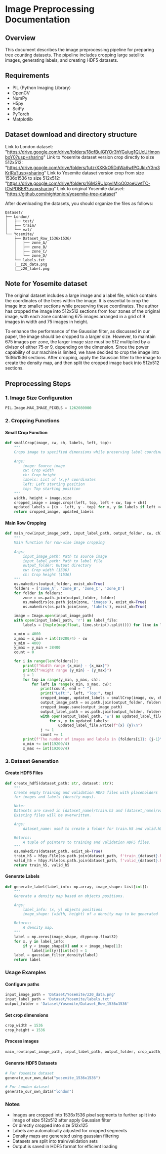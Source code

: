 # Image Preprocessing Documentation

## Overview
This document describes the image preprocessing pipeline for preparing tree counting datasets. The pipeline includes cropping large satellite images, generating labels, and creating HDF5 datasets.

## Requirements
- PIL (Python Imaging Library)
- OpenCV
- NumPy 
- H5py
- SciPy
- PyTorch
- Matplotlib

## Dataset download and directory structure
Link to London dataset: "https://drive.google.com/drive/folders/18qfBuIGlYOr3hYGulug1QUcUHmonboY0?usp=sharing"
Link to Yosemite dataset version crop directly to size 512x512: "https://drive.google.com/drive/folders/1utzrXXKkO5DdWa6wfPOJklxY3m3KrIRu?usp=sharing"
Link to Yosemite dataset version crop from size 1536x1536 to size 512x512: "https://drive.google.com/drive/folders/16M3RUIcpvIMloO0zoeUwtTC-tOsPDBE8?usp=sharing"
Link to original Yosemite dataset: "https://github.com/nightonion/yosemite-tree-dataset"

After downloading the datasets, you should organize the files as follows:
```
Dataset/
├── London/
│   ├── test/
│   ├── train/
│   └── val/
└── Yosemite/
    ├── Dataset_Row_1536x1536/
    │   ├── zone_A/
    │   ├── zone_B/
    │   ├── zone_C/
    │   └── zone_D/
    └── labels.txt
    |__z20_data.png
    |__z20_label.png
```

## Note for Yosemite dataset

The original dataset includes a large image and a label file, which contains the coordinates of the trees within the image. It is essential to crop the image into smaller sections while preserving these coordinates. The author has cropped the image into 512x512 sections from four zones of the original image, with each zone containing 675 images arranged in a grid of 9 images in width and 75 images in height.

To enhance the performance of the Gaussian filter, as discussed in our paper, the image should be cropped to a larger size. However, to maintain 675 images per zone, the larger image size must be 512 multiplied by a divisor of either 75 or 9, depending on the dimension. Since the power capability of our machine is limited, we have decided to crop the image into 1536x1536 sections. After cropping, apply the Gaussian filter to the image to create the density map, and then split the cropped image back into 512x512 sections.

## Preprocessing Steps

### 1. Image Size Configuration
```python
PIL.Image.MAX_IMAGE_PIXELS = 1262080000
```

### 2. Cropping Functions

#### Small Crop Function
```python
def smallCrop(image, cw, ch, labels, left, top):
    """
    Crops image to specified dimensions while preserving label coordinates
    
    Args:
        image: Source image
        cw: Crop width
        ch: Crop height
        labels: List of (x,y) coordinates
        left: Left starting position
        top: Top starting position
    """
    width, height = image.size
    cropped_image = image.crop((left, top, left + cw, top + ch))
    updated_labels = [(x - left, y - top) for x, y in labels if left <= x <= left + cw and top <= y <= top + ch]
    return cropped_image, updated_labels
```

#### Main Row Cropping
```python
def main_row(input_image_path, input_label_path, output_folder, cw, ch):
    """
    Main function for row-wise image cropping
    
    Args:
        input_image_path: Path to source image
        input_label_path: Path to label file
        output_folder: Output directory
        cw: Crop width (1536)
        ch: Crop height (1536)
    """
    os.makedirs(output_folder, exist_ok=True)
    folders = ['zone_A', 'zone_B', 'zone_C', 'zone_D']
    for folder in folders:
        zone = os.path.join(output_folder, folder)
        os.makedirs(os.path.join(zone, 'images'), exist_ok=True)
        os.makedirs(os.path.join(zone, 'labels'), exist_ok=True)

    image = Image.open(input_image_path)
    with open(input_label_path, 'r') as label_file:
        labels = [tuple(map(float, line.strip().split())) for line in label_file]

    x_min = 4000
    x_max = x_min + int(19200/4) - cw
    y_min = 4000
    y_max = y_min + 38400
    count = 0

    for i in range(len(folders)):
        print(f"Width range {x_min} - {x_max}")
        print(f"Height range {y_min} - {y_max}")
        j = 1
        for top in range(y_min, y_max, ch):
            for left in range(x_min, x_max, cw):
                print(count, end = " ")
                print("Left:", left, "Top:", top)
                cropped_image, updated_labels = smallCrop(image, cw, ch, labels, left, top)
                output_image_path = os.path.join(output_folder, folders[i], 'images', f'IMG_{count}.jpg')
                cropped_image.save(output_image_path)
                output_label_path = os.path.join(output_folder, folders[i], 'labels', f'IMG_{count}.txt')
                with open(output_label_path, 'w') as updated_label_file:
                    for x, y in updated_labels:
                        updated_label_file.write(f"{x} {y}\n")
                j += 1
                count += 1
        print(f"The number of images and labels in {folders[i]}: {j-1}\n")
        x_min += int(19200/4)
        x_max += int(19200/4)
```

### 3. Dataset Generation

#### Create HDF5 Files
```python
def create_hdf5(dataset_path: str, dataset: str):
    """
    Create empty training and validation HDF5 files with placeholders
    for images and labels (density maps).

    Note:
    Datasets are saved in [dataset_name]/train.h5 and [dataset_name]/valid.h5.
    Existing files will be overwritten.

    Args:
        dataset_name: used to create a folder for train.h5 and valid.h5

    Returns:
        A tuple of pointers to training and validation HDF5 files.
    """
    os.makedirs(dataset_path, exist_ok=True)
    train_h5 = h5py.File(os.path.join(dataset_path, f'train_{dataset}.h5'), 'w')
    valid_h5 = h5py.File(os.path.join(dataset_path, f'valid_{dataset}.h5'), 'w')
    return train_h5, valid_h5
```

#### Generate Labels
```python
def generate_label(label_info: np.array, image_shape: List[int]):
    """
    Generate a density map based on objects positions.

    Args:
        label_info: (x, y) objects positions
        image_shape: (width, height) of a density map to be generated

    Returns:
        A density map.
    """
    label = np.zeros(image_shape, dtype=np.float32)
    for x, y in label_info:
        if y < image_shape[0] and x < image_shape[1]:
            label[int(y)][int(x)] = 1
    label = gaussian_filter_density(label)
    return label
```

### Usage Examples

#### Configure paths
```python
input_image_path = 'Dataset/Yosemite/z20_data.png'
input_label_path = 'Dataset/Yosemite/labels.txt'
output_folder = 'Dataset/Yosemite/Dataset_Row_1536x1536'
```

#### Set crop dimensions
```python
crop_width = 1536
crop_height = 1536
```

#### Process images
```python
main_row(input_image_path, input_label_path, output_folder, crop_width, crop_height)
```

#### Generate HDF5 Datasets
```python
# For Yosemite dataset
generate_our_own_data("yosemite_1536x1536")

# For London dataset
generate_our_own_data("london")
```

### Notes
- Images are cropped into 1536x1536 pixel segments to further split into image of size 512x512 after apply Gaussian filter
- Or directly cropped into size 512x125
- Labels are automatically adjusted for cropped segments
- Density maps are generated using gaussian filtering
- Datasets are split into train/validation sets
- Output is saved in HDF5 format for efficient loading
```